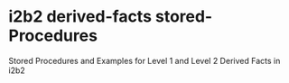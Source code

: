 # i2b2 derived-facts stored-Procedures
Stored Procedures and Examples for Level 1 and Level 2 Derived Facts in i2b2
